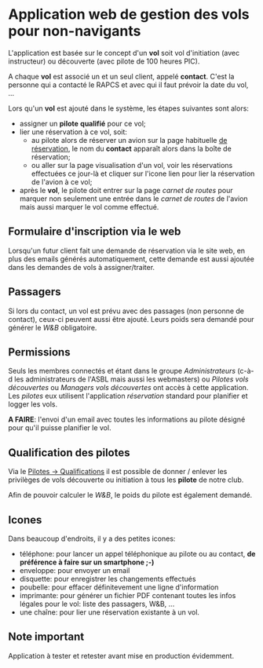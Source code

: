 # Application web de gestion des vols pour non-navigants

L'application est basée sur le concept d'un **vol** soit vol d'initiation (avec instructeur) ou découverte (avec pilote de 100 heures PIC).

A chaque **vol** est associé un et un seul client, appelé **contact**. C'est la personne qui a contacté le RAPCS et avec qui il faut prévoir la date du vol, ...

Lors qu'un **vol** est ajouté dans le système, les étapes suivantes sont alors:

* assigner un **pilote** **qualifié** pour ce vol;
* lier une réservation à ce vol, soit:
  - au pilote alors de réserver un avion sur la page habituelle [de réservation](https://www.spa-aviation.be/resa/), le nom du **contact** apparaît alors dans la boîte de réservation;
  - ou aller sur la page visualisation d'un vol, voir les réservations effectuées ce jour-là et cliquer sur l'icone lien pour lier la réservation de l'avion à ce vol;
* après le **vol**, le pilote doit entrer sur la page _carnet de routes_ pour marquer non seulement une entrée dans le _carnet de routes_ de l'avion mais aussi marquer le vol comme effectué.

## Formulaire d'inscription via le web
Lorsqu'un futur client fait une demande de réservation via le site web, en plus des emails générés automatiquement, cette demande est aussi ajoutée dans les demandes de vols à assigner/traiter.

## Passagers
Si lors du contact, un vol est prévu avec des passages (non personne de contact), ceux-ci peuvent aussi être ajouté. Leurs poids sera demandé pour générer le _W&B_ obligatoire.

## Permissions
Seuls les membres connectés et étant dans le groupe _Administrateurs_ (c-à-d les administrateurs de l'ASBL mais aussi les webmasters) ou _Pilotes vols découvertes_ ou _Managers vols découvertes_ ont accès à cette application. Les *pilotes* eux utilisent l'application _réservation_ standard pour planifier et logger les vols.

**A FAIRE**: l'envoi d'un email avec toutes les informations au pilote désigné pour qu'il puisse planifier le vol.

## Qualification des pilotes
Via le [Pilotes -> Qualifications](https://www.spa-aviation.be/resa/flight_pilot_rating.php) il est possible de donner / enlever les privilèges de vols découverte ou initiation à tous les **pilote** de notre club.

Afin de pouvoir calculer le _W&B_, le poids du pilote est également demandé.

## Icones
Dans beaucoup d'endroits, il y a des petites icones:

* téléphone: pour lancer un appel téléphonique au pilote ou au contact, __de préférence à faire sur un smartphone ;-)__
* enveloppe: pour envoyer un email
* disquette: pour enregistrer les changements effectués
* poubelle: pour effacer définitevement une ligne d'information
* imprimante: pour générer un fichier PDF contenant toutes les infos légales pour le vol: liste des passagers, W&B, ...
* une chaîne: pour lier une réservation existante à un vol.

## Note important
Application à tester et retester avant mise en production évidemment.